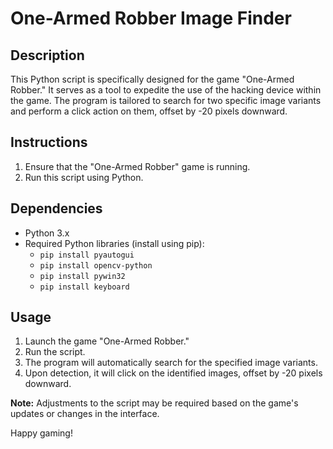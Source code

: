 # One-Armed Robber Image Finder

## Description

This Python script is specifically designed for the game "One-Armed Robber." It serves as a tool to expedite the use of the hacking device within the game. The program is tailored to search for two specific image variants and perform a click action on them, offset by -20 pixels downward.

## Instructions

1. Ensure that the "One-Armed Robber" game is running.
2. Run this script using Python.

## Dependencies

- Python 3.x
- Required Python libraries (install using pip): 
  - `pip install pyautogui`
  - `pip install opencv-python`
  - `pip install pywin32`
  - `pip install keyboard`
 
## Usage

1. Launch the game "One-Armed Robber."
2. Run the script.
3. The program will automatically search for the specified image variants.
4. Upon detection, it will click on the identified images, offset by -20 pixels downward.

**Note:** Adjustments to the script may be required based on the game's updates or changes in the interface.

Happy gaming!
